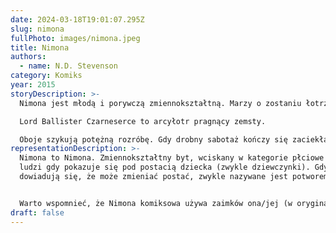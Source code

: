 ```yaml
---
date: 2024-03-18T19:01:07.295Z
slug: nimona
fullPhoto: images/nimona.jpeg
title: Nimona
authors:
  - name: N.D. Stevenson
category: Komiks
year: 2015
storyDescription: >-
  Nimona jest młodą i porywczą zmiennokształtną. Marzy o zostaniu łotrzycą.

  Lord Ballister Czarneserce to arcyłotr pragnący zemsty.

  Oboje szykują potężną rozróbę. Gdy drobny sabotaż kończy się zaciekłą bitwą, lord Czarneserce uświadamia sobie, że moce Nimony są równie mroczne i tajemnicze co jej przeszłość… Jej nieprzewidywalna, dzika natura może być o wiele groźniejsza, niż gotów jest przyznać.
representationDescription: >-
  Nimona to Nimona. Zmiennokształtny byt, wciskany w kategorie płciowe przez
  ludzi gdy pokazuje się pod postacią dziecka (zwykle dziewczynki). Gdy inni
  dowiadują się, że może zmieniać postać, zwykle nazywane jest potworem.


  Warto wspomnieć, że Nimona komiksowa używa zaimków ona/jej (w oryginale she/her) ale w animowanej adaptacji Netflixa już form neutralnych. Postać ewoluowała i zmieniała swoje znaczenia również dla osoby autorskiej, wraz z lepszym zrozumieniem swojej własnej tożsamości. 
draft: false
---
```

